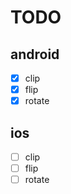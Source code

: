 # TODO

## android

- [x] clip
- [x] flip
- [x] rotate
<!-- - [ ] resize -->

## ios

- [ ] clip
- [ ] flip
- [ ] rotate
<!-- - [ ] resize -->
